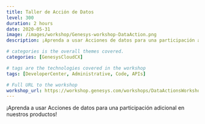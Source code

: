 ```yaml
---
title: Taller de Acción de Datos
level: 300
duration: 2 hours
date: 2020-05-31
image: /images/workshop/Genesys-workshop-DataAction.png
description: ¡Aprenda a usar Acciones de datos para una participación adicional en nuestros productos!

# categories is the overall themes covered. 
categories: [GenesysCloudCX]

# tags are the technologies covered in the workshop
tags: [DeveloperCenter, Administrative, Code, APIs]

# Full URL to the workshop
workshop_url: https://workshop.genesys.com/workshops/DataActionsWorkshop/sp/
---
```


¡Aprenda a usar Acciones de datos para una participación adicional en nuestros productos!
